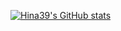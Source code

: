 
[![Hina39's GitHub stats](https://github-readme-stats.vercel.app/api?username=Hina39&count_private=true&show_icons=true&theme=algolia)](https://github.com/anuraghazra/github-readme-stats)
